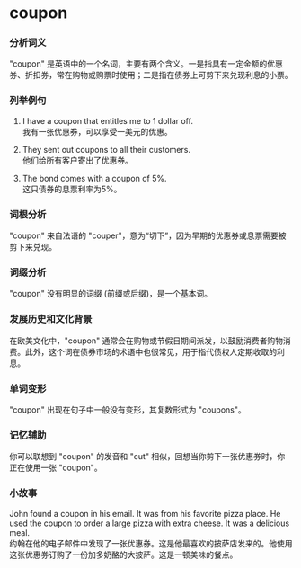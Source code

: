 # coupon

### 分析词义

  

"coupon" 是英语中的一个名词，主要有两个含义。一是指具有一定金额的优惠券、折扣券，常在购物或购票时使用；二是指在债券上可剪下来兑现利息的小票。

  

### 列举例句

  

1.  I have a coupon that entitles me to 1 dollar off.  
    我有一张优惠券，可以享受一美元的优惠。
    
      
    
2.  They sent out coupons to all their customers.  
    他们给所有客户寄出了优惠券。
    
      
    
3.  The bond comes with a coupon of 5%.  
    这只债券的息票利率为5%。
    
      
    

  

### 词根分析

  

"coupon" 来自法语的 "couper"，意为“切下”，因为早期的优惠券或息票需要被剪下来兑现。

  

### 词缀分析

  

"coupon" 没有明显的词缀 (前缀或后缀)，是一个基本词。

  

### 发展历史和文化背景

  

在欧美文化中，"coupon" 通常会在购物或节假日期间派发，以鼓励消费者购物消费。此外，这个词在债券市场的术语中也很常见，用于指代债权人定期收取的利息。

  

### 单词变形

  

"coupon" 出现在句子中一般没有变形，其复数形式为 "coupons"。

  

### 记忆辅助

  

你可以联想到 "coupon" 的发音和 "cut" 相似，回想当你剪下一张优惠券时，你正在使用一张 "coupon"。

  

### 小故事

  

John found a coupon in his email. It was from his favorite pizza place. He used the coupon to order a large pizza with extra cheese. It was a delicious meal.  
约翰在他的电子邮件中发现了一张优惠券。这是他最喜欢的披萨店发来的。他使用这张优惠券订购了一份加多奶酪的大披萨。这是一顿美味的餐点。
